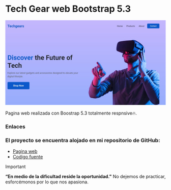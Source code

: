 # Tech Gear web Bootstrap 5.3

<img src="screen/desktop.jpg" alt="Desktop preview" style="max-width: 100%; height: auto;">

Pagina web realizada con Boostrap 5.3 totalmente respnsive🔥.

### Enlaces

### El proyecto se encuentra alojado en mi repositorio de GitHub:

- [Pagina web]()
- [Codigo fuente]()

> [!IMPORTANT]
> **“En medio de la dificultad reside la oportunidad."** No dejemos de practicar, esforcémonos por lo que nos apasiona.

